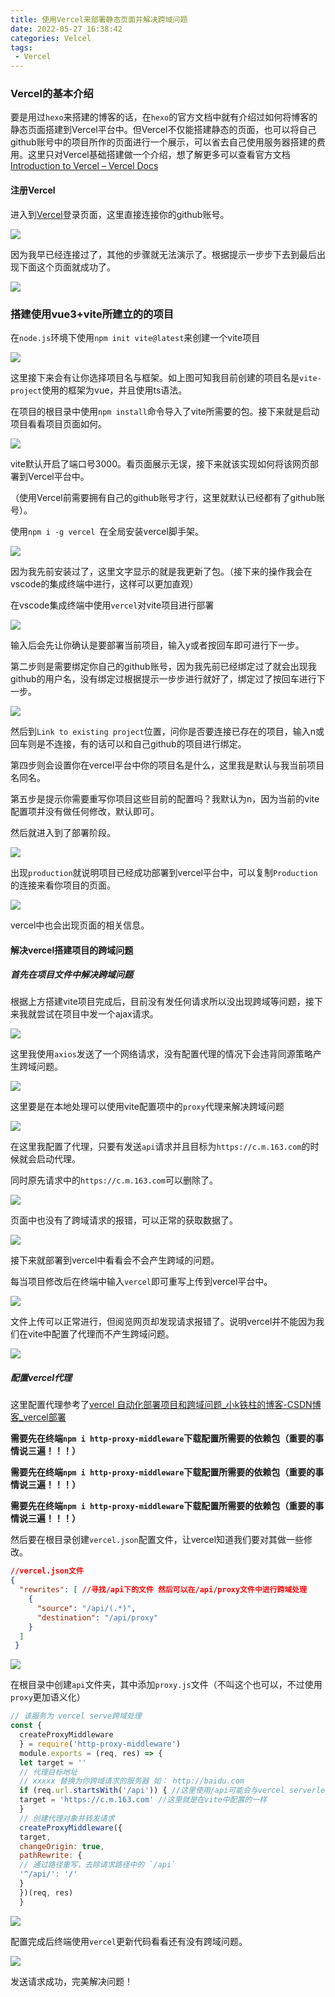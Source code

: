```yaml
---
title: 使用Vercel来部署静态页面并解决跨域问题
date: 2022-05-27 16:38:42
categories: Velcel
tags:
 - Vercel
---
```




### Vercel的基本介绍

要是用过`hexo`来搭建的博客的话，在`hexo`的官方文档中就有介绍过如何将博客的静态页面搭建到Vercel平台中。但Vercel不仅能搭建静态的页面，也可以将自己github账号中的项目所作的页面进行一个展示，可以省去自己使用服务器搭建的费用。这里只对Vercel基础搭建做一个介绍，想了解更多可以查看官方文档[Introduction to Vercel – Vercel Docs](https://vercel.com/docs)



#### 注册Vercel

进入到[Vercel](https://vercel.com/)登录页面，这里直接连接你的github账号。

![](使用Vercel来部署静态页面并解决跨域问题.assets/page3.png)

因为我早已经连接过了，其他的步骤就无法演示了。根据提示一步步下去到最后出现下面这个页面就成功了。

![](使用Vercel来部署静态页面并解决跨域问题.assets/page4.png)



### 搭建使用vue3+vite所建立的的项目

在`node.js`环境下使用`npm init vite@latest`来创建一个vite项目

![](使用Vercel来部署静态页面并解决跨域问题.assets/cmd1.png)

这里接下来会有让你选择项目名与框架。如上图可知我目前创建的项目名是`vite-project`使用的框架为vue，并且使用ts语法。

在项目的根目录中使用`npm install`命令导入了vite所需要的包。接下来就是启动项目看看项目页面如何。

![](使用Vercel来部署静态页面并解决跨域问题.assets/page.png)

vite默认开启了端口号3000。看页面展示无误，接下来就该实现如何将该网页部署到Vercel平台中。

（使用Vercel前需要拥有自己的github账号才行，这里就默认已经都有了github账号）。



使用`npm i -g vercel `在全局安装vercel脚手架。

![](使用Vercel来部署静态页面并解决跨域问题.assets/cmd2.png)

因为我先前安装过了，这里文字显示的就是我更新了包。（接下来的操作我会在vscode的集成终端中进行，这样可以更加直观）

在vscode集成终端中使用`vercel`对vite项目进行部署

![](使用Vercel来部署静态页面并解决跨域问题.assets/cmd3.png)

输入后会先让你确认是要部署当前项目，输入y或者按回车即可进行下一步。

第二步则是需要绑定你自己的github账号，因为我先前已经绑定过了就会出现我github的用户名，没有绑定过根据提示一步步进行就好了，绑定过了按回车进行下一步。

![](使用Vercel来部署静态页面并解决跨域问题.assets/cmd4.png)

然后到`Link to existing project`位置，问你是否要连接已存在的项目，输入n或回车则是不连接，有的话可以和自己github的项目进行绑定。

第四步则会设置你在vercel平台中你的项目名是什么，这里我是默认与我当前项目名同名。

第五步是提示你需要重写你项目这些目前的配置吗？我默认为n，因为当前的vite配置项并没有做任何修改，默认即可。

然后就进入到了部署阶段。

![](使用Vercel来部署静态页面并解决跨域问题.assets/cmd5.png)

出现`production`就说明项目已经成功部署到vercel平台中，可以复制`Production`的连接来看你项目的页面。

![](使用Vercel来部署静态页面并解决跨域问题.assets/page2.png)

vercel中也会出现页面的相关信息。

#### 解决vercel搭建项目的跨域问题

##### 首先在项目文件中解决跨域问题

根据上方搭建vite项目完成后，目前没有发任何请求所以没出现跨域等问题，接下来我就尝试在项目中发一个ajax请求。

![](使用Vercel来部署静态页面并解决跨域问题.assets/require1.png)

这里我使用`axios`发送了一个网络请求，没有配置代理的情况下会违背同源策略产生跨域问题。

![](使用Vercel来部署静态页面并解决跨域问题.assets/require2.png)

这里要是在本地处理可以使用vite配置项中的`proxy`代理来解决跨域问题

![](使用Vercel来部署静态页面并解决跨域问题.assets/require3.png)

在这里我配置了代理，只要有发送`api`请求并且目标为`https://c.m.163.com`的时候就会启动代理。

同时原先请求中的`https://c.m.163.com`可以删除了。

![](使用Vercel来部署静态页面并解决跨域问题.assets/require4.png)

页面中也没有了跨域请求的报错，可以正常的获取数据了。

![](使用Vercel来部署静态页面并解决跨域问题.assets/require5.png)

接下来就部署到vercel中看看会不会产生跨域的问题。

每当项目修改后在终端中输入`vercel`即可重写上传到vercel平台中。

![](使用Vercel来部署静态页面并解决跨域问题.assets/require6.png)

文件上传可以正常进行，但阅览网页却发现请求报错了。说明vercel并不能因为我们在vite中配置了代理而不产生跨域问题。

![](使用Vercel来部署静态页面并解决跨域问题.assets/require7.png)

##### 配置vercel代理

这里配置代理参考了[vercel 自动化部署项目和跨域问题_小k铁柱的博客-CSDN博客_vercel部署](https://blog.csdn.net/qq_40890601/article/details/120755007)



**需要先在终端`npm i http-proxy-middleware`下载配置所需要的依赖包（重要的事情说三遍！！！）**

**需要先在终端`npm i http-proxy-middleware`下载配置所需要的依赖包（重要的事情说三遍！！！）**

**需要先在终端`npm i http-proxy-middleware`下载配置所需要的依赖包（重要的事情说三遍！！！）**





然后要在根目录创建`vercel.json`配置文件，让vercel知道我们要对其做一些修改。

```json
//vercel.json文件
{
  "rewrites": [ //寻找/api下的文件 然后可以在/api/proxy文件中进行跨域处理
    {
      "source": "/api/(.*)",
      "destination": "/api/proxy"
    }
  ]
 }
```



![](使用Vercel来部署静态页面并解决跨域问题.assets/require8.png)

在根目录中创建`api`文件夹，其中添加`proxy.js`文件（不叫这个也可以，不过使用`proxy`更加语义化）



```javascript
// 该服务为 vercel serve跨域处理
const {
  createProxyMiddleware
  } = require('http-proxy-middleware')
  module.exports = (req, res) => {
  let target = ''
  // 代理目标地址
  // xxxxx 替换为你跨域请求的服务器 如： http://baidu.com
  if (req.url.startsWith('/api')) { //这里使用/api可能会与vercel serverless 的 api 路径冲突，根据接口进行调整
  target = 'https://c.m.163.com' //这里就是在vite中配置的一样
  }
  // 创建代理对象并转发请求
  createProxyMiddleware({
  target,
  changeOrigin: true,
  pathRewrite: {
  // 通过路径重写，去除请求路径中的 `/api`
  '^/api/': '/'
  }
  })(req, res)
  }
```



![](使用Vercel来部署静态页面并解决跨域问题.assets/require9.png)

配置完成后终端使用`vercel`更新代码看看还有没有跨域问题。

![](使用Vercel来部署静态页面并解决跨域问题.assets/require10.png)

发送请求成功，完美解决问题！
